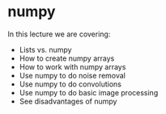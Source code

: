 # numpy

In this lecture we are covering:
- Lists vs. numpy
- How to create numpy arrays
- How to work with numpy arrays
- Use numpy to do noise removal
- Use numpy to do convolutions
- Use numpy to do basic image processing
- See disadvantages of numpy
